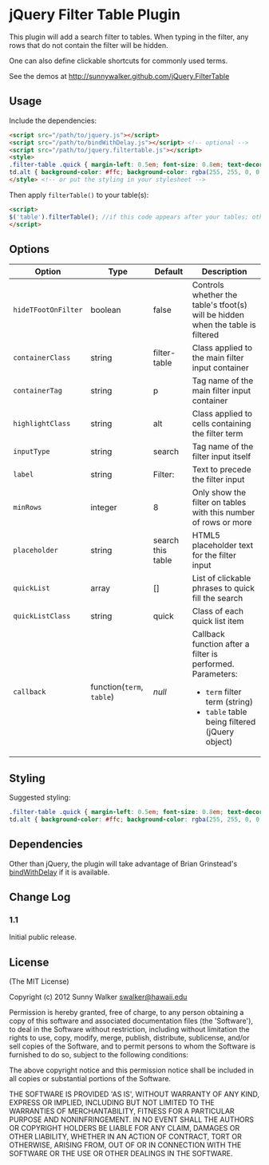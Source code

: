 # jQuery Filter Table Plugin

This plugin will add a search filter to tables. When typing in the filter, any rows that do not contain the filter will be hidden.

One can also define clickable shortcuts for commonly used terms.

See the demos at http://sunnywalker.github.com/jQuery.FilterTable

## Usage

Include the dependencies:

```html
<script src="/path/to/jquery.js"></script>
<script src="/path/to/bindWithDelay.js"></script> <!-- optional -->
<script src="/path/to/jquery.filtertable.js"></script>
<style>
.filter-table .quick { margin-left: 0.5em; font-size: 0.8em; text-decoration: none; }
td.alt { background-color: #ffc; background-color: rgba(255, 255, 0, 0.2); }
</style> <!-- or put the styling in your stylesheet -->
```

Then apply `filterTable()` to your table(s):

```html
<script>
$('table').filterTable(); //if this code appears after your tables; otherwise, include it in your document.ready() code.
</script>
```

## Options

| Option | Type | Default | Description |
| ------ | ---- | ------- | ----------- |
| `hideTFootOnFilter` | boolean | false | Controls whether the table's tfoot(s) will be hidden when the table is filtered |
| `containerClass` | string | filter-table | Class applied to the main filter input container |
| `containerTag` | string | p | Tag name of the main filter input container |
| `highlightClass` | string | alt | Class applied to cells containing the filter term |
| `inputType` | string | search | Tag name of the filter input itself |
| `label` | string | Filter: | Text to precede the filter input |
| `minRows` | integer | 8 | Only show the filter on tables with this number of rows or more |
| `placeholder` | string | search this table | HTML5 placeholder text for the filter input |
| `quickList` | array | [] | List of clickable phrases to quick fill the search |
| `quickListClass` | string | quick | Class of each quick list item |
| `callback` | function(`term`, `table`) | _null_ | Callback function after a filter is performed. Parameters: <ul><li><code>term</code> filter term (string)</li><li><code>table</code> table being filtered (jQuery object)</li></ul> |

## Styling

Suggested styling:

```css
.filter-table .quick { margin-left: 0.5em; font-size: 0.8em; text-decoration: none; }
td.alt { background-color: #ffc; background-color: rgba(255, 255, 0, 0.2); }
```

## Dependencies

Other than jQuery, the plugin will take advantage of Brian Grinstead's [bindWithDelay](https://github.com/bgrins/bindWithDelay) if it is available.

## Change Log

### 1.1

Initial public release.

## License

(The MIT License)

Copyright (c) 2012 Sunny Walker <swalker@hawaii.edu>

Permission is hereby granted, free of charge, to any person obtaining a copy of this software and associated documentation files (the 'Software'), to deal in the Software without restriction, including without limitation the rights to use, copy, modify, merge, publish, distribute, sublicense, and/or sell copies of the Software, and to permit persons to whom the Software is furnished to do so, subject to the following conditions:

The above copyright notice and this permission notice shall be included in all copies or substantial portions of the Software.

THE SOFTWARE IS PROVIDED 'AS IS', WITHOUT WARRANTY OF ANY KIND, EXPRESS OR IMPLIED, INCLUDING BUT NOT LIMITED TO THE WARRANTIES OF MERCHANTABILITY, FITNESS FOR A PARTICULAR PURPOSE AND NONINFRINGEMENT. IN NO EVENT SHALL THE AUTHORS OR COPYRIGHT HOLDERS BE LIABLE FOR ANY CLAIM, DAMAGES OR OTHER LIABILITY, WHETHER IN AN ACTION OF CONTRACT, TORT OR OTHERWISE, ARISING FROM, OUT OF OR IN CONNECTION WITH THE SOFTWARE OR THE USE OR OTHER DEALINGS IN THE SOFTWARE.
